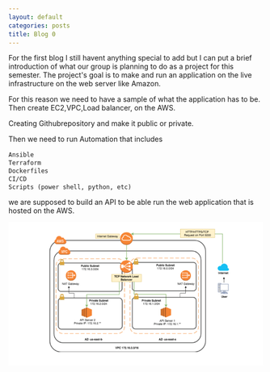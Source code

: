 ```yaml
---
layout: default
categories: posts
title: Blog 0
---
```



For the first blog I still havent anything special to add but I can put a brief introduction of what our group is planning to do as a project for this semester. The project's goal is to make and run an application on the live infrastructure on the web server like Amazon.

For this reason we need to have a sample of what the application has to be. Then create EC2,VPC,Load balancer, on the AWS.

Creating Githubrepository and make it public or private.

Then we need to run Automation that includes

    Ansible
    Terraform
    Dockerfiles
    CI/CD
    Scripts (power shell, python, etc)

we are supposed to build an API to be able run the web application that is hosted on the AWS.

![image](https://raw.githubusercontent.com/sevak84/sb.github.io/master/docs/_images/blog0.pic01.png)
